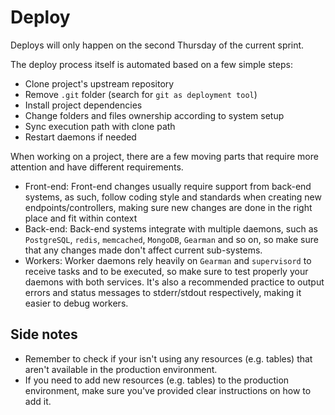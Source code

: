# Deploy

Deploys will only happen on the second Thursday of the current sprint.

The deploy process itself is automated based on a few simple steps:

- Clone project's upstream repository
- Remove `.git` folder (search for `git as deployment tool`)
- Install project dependencies
- Change folders and files ownership according to system setup
- Sync execution path with clone path
- Restart daemons if needed

When working on a project, there are a few moving parts that require more attention and have different requirements.

- Front-end: Front-end changes usually require support from back-end systems, as such, follow coding style and standards when creating new endpoints/controllers, making sure new changes are done in the right place and fit within context
- Back-end: Back-end systems integrate with multiple daemons, such as `PostgreSQL`, `redis`, `memcached`, `MongoDB`, `Gearman` and so on, so make sure that any changes made don't affect current sub-systems.
- Workers: Worker daemons rely heavily on `Gearman` and `supervisord` to receive tasks and to be executed, so make sure to test properly your daemons with both services. It's also a recommended practice to output errors and status messages to stderr/stdout respectively, making it easier to debug workers.

## Side notes

- Remember to check if your isn't using any resources (e.g. tables) that aren't available in the production environment.
- If you need to add new resources (e.g. tables) to the production environment, make sure you've provided clear instructions on how to add it.
